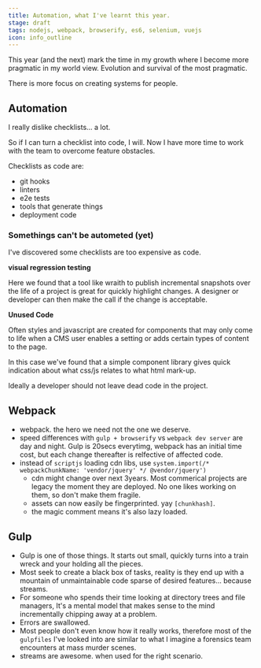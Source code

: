 ```yaml
---
title: Automation, what I've learnt this year.
stage: draft
tags: nodejs, webpack, browserify, es6, selenium, vuejs
icon: info_outline
---
```


This year (and the next) mark the time in my growth where I become more pragmatic in my world view. Evolution and survival of the most pragmatic.


There is more focus on creating systems for people.

## Automation

I really dislike checklists... a lot.

So if I can turn a checklist into code, I will. Now I have more time to work with the team to overcome feature obstacles.

Checklists as code are:
- git hooks
- linters
- e2e tests
- tools that generate things
- deployment code

### Somethings can't be autometed (yet)

I've discovered some checklists are too expensive as code.

**visual regression testing**

Here we found that a tool like wraith to publish incremental snapshots over the life of a project is great for quickly highlight changes. A designer or developer can then make the call if the change is acceptable.

**Unused Code**

Often styles and javascript are created for components that may only come to life when a CMS user enables a setting or adds certain types of content to the page.

In this case we've found that a simple component library gives quick indication about what css/js relates to what html mark-up.

Ideally a developer should not leave dead code in the project.


## Webpack

- webpack. the hero we need not the one we deserve.
- speed differences with `gulp + browserify` vs `webpack dev server` are day and night. Gulp is 20secs everytimg, webpack has an initial time cost, but each change thereafter is relfective of affected code.
- instead of `scriptjs` loading cdn libs, use `system.import(/* webpackChunkName: 'vendor/jquery' */ @vendor/jquery')`
  - cdn might change over next 3years. Most commerical projects are legacy the moment they are deployed. No one likes working on them, so don't make them fragile.
  - assets can now easily be fingerprinted. yay `[chunkhash]`.
  - the magic comment means it's also lazy loaded.

## Gulp

- Gulp is one of those things. It starts out small, quickly turns into a train wreck and your holding all the pieces.
- Most seek to create a black box of tasks, reality is they end up with a mountain of unmaintainable code sparse of desired features... because streams.
- For someone who spends their time looking at directory trees and file managers, It's a mental model that makes sense to the mind incrementally chipping away at a problem.
- Errors are swallowed.
- Most people don't even know how it really works, therefore most of the `gulpfiles` I've looked into are similar to what I imagine a forensics team encounters at mass murder scenes.
- streams are awesome. when used for the right scenario.